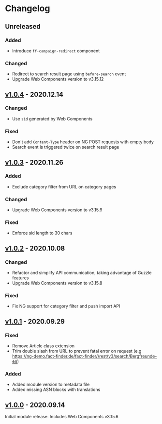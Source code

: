 # Changelog
## Unreleased
### Added
- Introduce `ff-campaign-redirect` component

### Changed
- Redirect to search result page using `before-search` event
- Upgrade Web Components version to v3.15.12

## [v1.0.4] - 2020.12.14
### Changed
- Use `sid` generated by Web Components

### Fixed
- Don't add `Content-Type` header on NG POST requests with empty body
- Search event is triggered twice on search result page

## [v1.0.3] - 2020.11.26
### Added
- Exclude category filter from URL on category pages

### Changed
- Upgrade Web Components version to v3.15.9

### Fixed
- Enforce sid length to 30 chars

## [v1.0.2] - 2020.10.08
### Changed
- Refactor and simplify API communication, taking advantage of Guzzle features
- Upgrade Web Components version to v3.15.8

### Fixed
- Fix NG support for category filter and push import API

## [v1.0.1] - 2020.09.29
### Fixed
- Remove Article class extension
- Trim double slash from URL to prevent fatal error on request (e.g https://ng-demo.fact-finder.de/fact-finder//rest/v3/search/Bergfreunde-en)

### Added
- Added module version to metadata file
- Added missing ASN blocks with translations

## [v1.0.0] - 2020.09.14
Initial module release. Includes Web Components v3.15.6

[v1.0.4]:  https://github.com/FACT-Finder-Web-Components/oxid-eshop-module/releases/tag/v1.0.4
[v1.0.3]:  https://github.com/FACT-Finder-Web-Components/oxid-eshop-module/releases/tag/v1.0.3
[v1.0.2]:  https://github.com/FACT-Finder-Web-Components/oxid-eshop-module/releases/tag/v1.0.2
[v1.0.0]:  https://github.com/FACT-Finder-Web-Components/oxid-eshop-module/releases/tag/v1.0.0
[v1.0.1]:  https://github.com/FACT-Finder-Web-Components/oxid-eshop-module/releases/tag/v1.0.1

